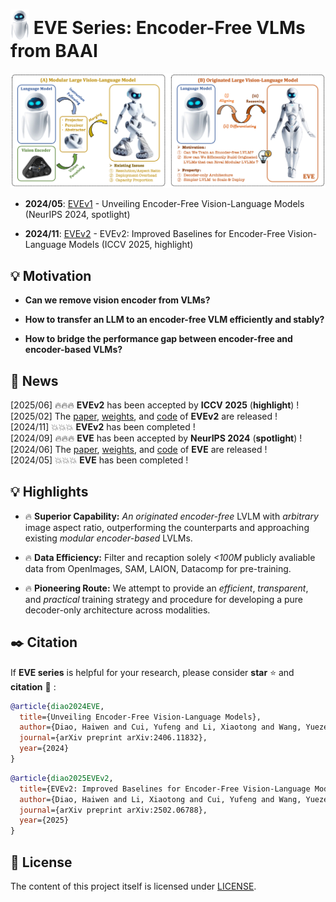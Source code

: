 # <img src="EVEv1/images/eve_logo.png" style="vertical-align: -10px;" :height="30px" width="30px"> EVE Series: Encoder-Free VLMs from BAAI

<p align="center">
  <img src="EVEv1/images/eve_motivation1.png">
</p>

- **2024/05**: [EVEv1](https://github.com/baaivision/EVE/blob/main/EVEv1/README.md) - Unveiling Encoder-Free Vision-Language Models (NeurIPS 2024, spotlight)

- **2024/11**: [EVEv2](https://github.com/baaivision/EVE/blob/main/EVEv2/README.md) - EVEv2: Improved Baselines for Encoder-Free Vision-Language Models (ICCV 2025, highlight) 


## 💡 Motivation

- **Can we remove vision encoder from VLMs?**

- **How to transfer an LLM to an encoder-free VLM efficiently and stably?**
  
- **How to bridge the performance gap between encoder-free and encoder-based VLMs?** 

## 📜 News
[2025/06] 🔥🔥🔥 **EVEv2** has been accepted by **ICCV 2025** (**highlight**) !    
[2025/02] The [paper](https://arxiv.org/abs/2502.06788), [weights](https://huggingface.co/BAAI/EVE-7B-HD-v2.0), and [code](https://github.com/baaivision/EVE/blob/main/EVEv2/README.md) of **EVEv2** are released !     
[2024/11] 💥💥💥 **EVEv2** has been completed !      
[2024/09] 🔥🔥🔥 **EVE** has been accepted by **NeurIPS 2024** (**spotlight**) !     
[2024/06] The [paper](https://arxiv.org/abs/2406.11832), [weights](https://huggingface.co/BAAI/EVE-7B-HD-v1.0), and [code](https://github.com/baaivision/EVE/blob/main/EVEv1/README.md) of **EVE** are released !     
[2024/05] 💥💥💥 **EVE** has been completed !     

## 💡 Highlights
- 🔥 **Superior Capability:** *An originated encoder-free* LVLM with *arbitrary* image aspect ratio, outperforming the counterparts and approaching existing *modular encoder-based* LVLMs.  

- 🔥 **Data Efficiency:** Filter and recaption solely *<100M* publicly avaliable data from OpenImages, SAM, LAION, Datacomp for pre-training.  

- 🔥 **Pioneering Route:** We attempt to provide an *efficient*, *transparent*, and *practical* training strategy and procedure for developing a pure decoder-only architecture across modalities.  



## ✒️ Citation 
If **EVE series** is helpful for your research, please consider **star** ⭐ and **citation** 📝 :
```bibtex
@article{diao2024EVE,
  title={Unveiling Encoder-Free Vision-Language Models},
  author={Diao, Haiwen and Cui, Yufeng and Li, Xiaotong and Wang, Yueze and Lu, Huchuan and Wang, Xinlong},
  journal={arXiv preprint arXiv:2406.11832},
  year={2024}
}
```

```bibtex
@article{diao2025EVEv2,
  title={EVEv2: Improved Baselines for Encoder-Free Vision-Language Models},
  author={Diao, Haiwen and Li, Xiaotong and Cui, Yufeng and Wang, Yueze and Deng, Haoge and Pan, Ting and Wang, Wenxuan and Lu, Huchuan and Wang, Xinlong},
  journal={arXiv preprint arXiv:2502.06788},
  year={2025}
}
```

## 📄 License 
The content of this project itself is licensed under [LICENSE](https://github.com/baaivision/EVE/blob/main/LICENSE).
